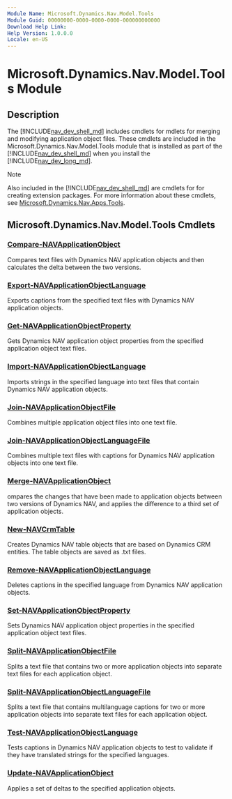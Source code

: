 ```yaml
---
Module Name: Microsoft.Dynamics.Nav.Model.Tools
Module Guid: 00000000-0000-0000-0000-000000000000
Download Help Link:
Help Version: 1.0.0.0
Locale: en-US
---
```


# Microsoft.Dynamics.Nav.Model.Tools Module
## Description
The [!INCLUDE[nav_dev_shell_md](../includes/nav_dev_shell_md.md)] includes cmdlets for mdlets for merging and modifying application object files. These cmdlets are included in the Microsoft.Dynamics.Nav.Model.Tools module that is installed as part of the [!INCLUDE[nav_dev_shell_md](../includes/nav_dev_shell_md.md)] when you install the [!INCLUDE[nav_dev_long_md](../includes/nav_dev_long_md.md)].

>[!NOTE]
>Also included in the [!INCLUDE[nav_dev_shell_md](../includes/nav_dev_shell_md.md)] are cmdlets for for creating extension packages. For more information about these cmdlets, see [Microsoft.Dynamics.Nav.Apps.Tools](../Microsoft.Dynamics.Nav.Apps.Tools/Microsoft.Dynamics.Nav.Apps.Tools.md).


## Microsoft.Dynamics.Nav.Model.Tools Cmdlets
### [Compare-NAVApplicationObject](Compare-NAVApplicationObject.md)
Compares text files with Dynamics NAV application objects and then calculates the delta between the two versions.

### [Export-NAVApplicationObjectLanguage](Export-NAVApplicationObjectLanguage.md)
Exports captions from the specified text files with Dynamics NAV application objects.

### [Get-NAVApplicationObjectProperty](Get-NAVApplicationObjectProperty.md)
Gets Dynamics NAV application object properties from the specified application object text files.

### [Import-NAVApplicationObjectLanguage](Import-NAVApplicationObjectLanguage.md)
Imports strings in the specified language into text files that contain Dynamics NAV application objects.

### [Join-NAVApplicationObjectFile](Join-NAVApplicationObjectFile.md)
Combines multiple application object files into one text file.

### [Join-NAVApplicationObjectLanguageFile](Join-NAVApplicationObjectLanguageFile.md)
Combines multiple text files with captions for Dynamics NAV application objects into one text file.

### [Merge-NAVApplicationObject](Merge-NAVApplicationObject.md)
ompares the changes that have been made to application objects between two versions of Dynamics NAV, and applies the difference to a third set of application objects.

### [New-NAVCrmTable](New-NAVCrmTable.md)
Creates Dynamics NAV table objects that are based on Dynamics CRM entities.
The table objects are saved as .txt files.

### [Remove-NAVApplicationObjectLanguage](Remove-NAVApplicationObjectLanguage.md)
Deletes captions in the specified language from Dynamics NAV application objects.

### [Set-NAVApplicationObjectProperty](Set-NAVApplicationObjectProperty.md)
Sets Dynamics NAV application object properties in the specified application object text files.

### [Split-NAVApplicationObjectFile](Split-NAVApplicationObjectFile.md)
Splits a text file that contains two or more application objects into separate text files for each application object.

### [Split-NAVApplicationObjectLanguageFile](Split-NAVApplicationObjectLanguageFile.md)
Splits a text file that contains multilanguage captions for two or more application objects into separate text files for each application object.

### [Test-NAVApplicationObjectLanguage](Test-NAVApplicationObjectLanguage.md)
Tests captions in Dynamics NAV application objects to test to validate if they have translated strings for the specified languages.

### [Update-NAVApplicationObject](Update-NAVApplicationObject.md)
Applies a set of deltas to the specified application objects.
